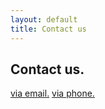```yaml
---
layout: default
title: Contact us
---
```

<section>
  <div>
    <h2>Contact us.</h2>
    <a class="btn" href="mailto:hello@itserv.com.sg">via email.</a>
    <a class="btn" href="tel:+6587897005">via phone.</a>
  </div>
</section>